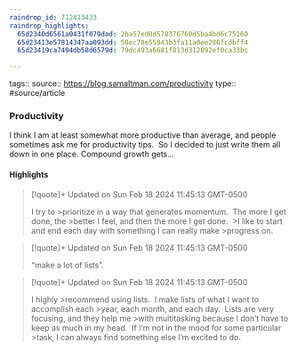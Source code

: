 ```yaml
---
raindrop_id: 712413433
raindrop_highlights:
  65d2340d6561a0431f079dad: 2ba57ed0d578376760d5ba4bd6c75160
  65d23413e57814347aa093dd: 58ec78e55943b3fa11a0ee286fcdbff4
  65d23419ca7494db58d6579d: 79dc493a6681f813d312892ef0ca33bc

---
```


tags::
source:: https://blog.samaltman.com/productivity
type:: #source/article

### Productivity

I think I am at least somewhat more productive than average, and people sometimes ask me for productivity tips.  So I decided to just write them all down in one place.   Compound growth gets...

#### Highlights

> [!quote]+ Updated on Sun Feb 18 2024 11:45:13 GMT-0500
>
> I try to
&gt;prioritize in a way that generates momentum.  The more I get done, the
&gt;better I feel, and then the more I get done. 
&gt;I like to start and end each day with something I can really make
&gt;progress on.

> [!quote]+ Updated on Sun Feb 18 2024 11:45:13 GMT-0500
>
> “make a lot of lists”.

> [!quote]+ Updated on Sun Feb 18 2024 11:45:13 GMT-0500
>
> I highly
&gt;recommend using lists.  I make lists of what I want to accomplish each
&gt;year, each month, and each day.  Lists are very focusing, and they help me
&gt;with multitasking because I don’t have to keep as much in my head.  If I’m not in the mood for some particular
&gt;task, I can always find something else I’m excited to do.
